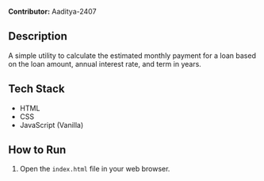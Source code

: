 **Contributor:** Aaditya-2407

## Description
A simple utility to calculate the estimated monthly payment for a loan based on the loan amount, annual interest rate, and term in years.

## Tech Stack
- HTML
- CSS
- JavaScript (Vanilla)

## How to Run
1. Open the `index.html` file in your web browser.